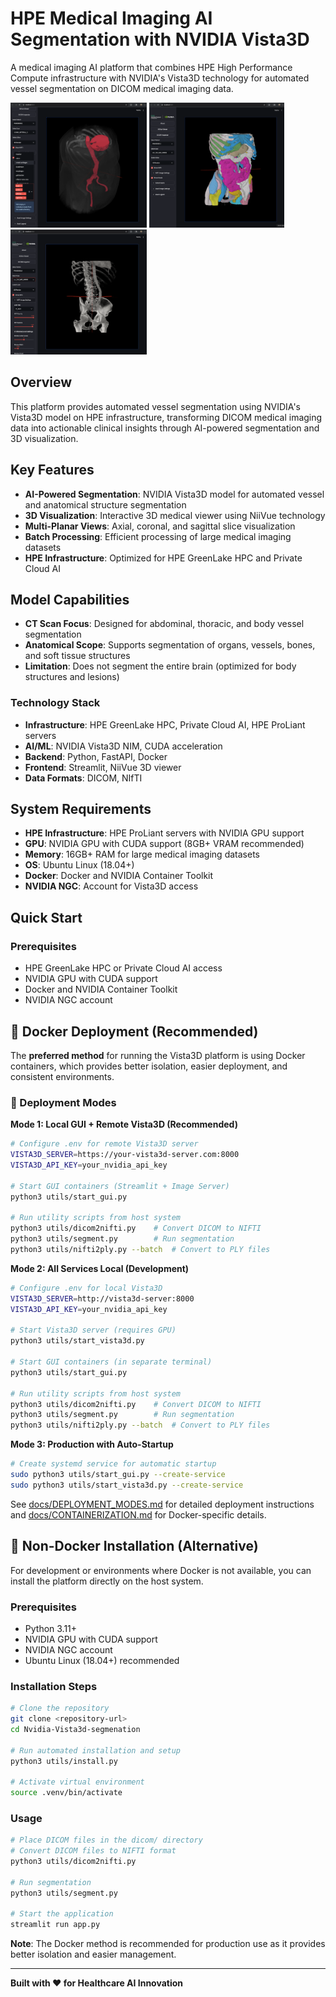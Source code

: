 # HPE Medical Imaging AI Segmentation with NVIDIA Vista3D

A medical imaging AI platform that combines HPE High Performance Compute infrastructure with NVIDIA's Vista3D technology for automated vessel segmentation on DICOM medical imaging data.

<img src="assets/images/1.png" height=200 > <img src="assets/images/2.png" height=200 > <img src="assets/images/3.png" height=200 >

## Overview

This platform provides automated vessel segmentation using NVIDIA's Vista3D model on HPE infrastructure, transforming DICOM medical imaging data into actionable clinical insights through AI-powered segmentation and 3D visualization.

## Key Features

- **AI-Powered Segmentation**: NVIDIA Vista3D model for automated vessel and anatomical structure segmentation
- **3D Visualization**: Interactive 3D medical viewer using NiiVue technology
- **Multi-Planar Views**: Axial, coronal, and sagittal slice visualization
- **Batch Processing**: Efficient processing of large medical imaging datasets
- **HPE Infrastructure**: Optimized for HPE GreenLake HPC and Private Cloud AI

## Model Capabilities

- **CT Scan Focus**: Designed for abdominal, thoracic, and body vessel segmentation
- **Anatomical Scope**: Supports segmentation of organs, vessels, bones, and soft tissue structures
- **Limitation**: Does not segment the entire brain (optimized for body structures and lesions)

### Technology Stack
- **Infrastructure**: HPE GreenLake HPC, Private Cloud AI, HPE ProLiant servers
- **AI/ML**: NVIDIA Vista3D NIM, CUDA acceleration
- **Backend**: Python, FastAPI, Docker
- **Frontend**: Streamlit, NiiVue 3D viewer
- **Data Formats**: DICOM, NIfTI

## System Requirements

- **HPE Infrastructure**: HPE ProLiant servers with NVIDIA GPU support
- **GPU**: NVIDIA GPU with CUDA support (8GB+ VRAM recommended)
- **Memory**: 16GB+ RAM for large medical imaging datasets
- **OS**: Ubuntu Linux (18.04+)
- **Docker**: Docker and NVIDIA Container Toolkit
- **NVIDIA NGC**: Account for Vista3D access

## Quick Start

### Prerequisites
- HPE GreenLake HPC or Private Cloud AI access
- NVIDIA GPU with CUDA support
- Docker and NVIDIA Container Toolkit
- NVIDIA NGC account

## 🐳 Docker Deployment (Recommended)

The **preferred method** for running the Vista3D platform is using Docker containers, which provides better isolation, easier deployment, and consistent environments.

### 🎯 Deployment Modes

**Mode 1: Local GUI + Remote Vista3D (Recommended)**
```bash
# Configure .env for remote Vista3D server
VISTA3D_SERVER=https://your-vista3d-server.com:8000
VISTA3D_API_KEY=your_nvidia_api_key

# Start GUI containers (Streamlit + Image Server)
python3 utils/start_gui.py

# Run utility scripts from host system
python3 utils/dicom2nifti.py    # Convert DICOM to NIFTI
python3 utils/segment.py        # Run segmentation
python3 utils/nifti2ply.py --batch  # Convert to PLY files
```

**Mode 2: All Services Local (Development)**
```bash
# Configure .env for local Vista3D
VISTA3D_SERVER=http://vista3d-server:8000
VISTA3D_API_KEY=your_nvidia_api_key

# Start Vista3D server (requires GPU)
python3 utils/start_vista3d.py

# Start GUI containers (in separate terminal)
python3 utils/start_gui.py

# Run utility scripts from host system
python3 utils/dicom2nifti.py    # Convert DICOM to NIFTI
python3 utils/segment.py        # Run segmentation
python3 utils/nifti2ply.py --batch  # Convert to PLY files
```

**Mode 3: Production with Auto-Startup**
```bash
# Create systemd service for automatic startup
sudo python3 utils/start_gui.py --create-service
sudo python3 utils/start_vista3d.py --create-service
```

See [docs/DEPLOYMENT_MODES.md](docs/DEPLOYMENT_MODES.md) for detailed deployment instructions and [docs/CONTAINERIZATION.md](docs/CONTAINERIZATION.md) for Docker-specific details.

## 🐍 Non-Docker Installation (Alternative)

For development or environments where Docker is not available, you can install the platform directly on the host system.

### Prerequisites
- Python 3.11+
- NVIDIA GPU with CUDA support
- NVIDIA NGC account
- Ubuntu Linux (18.04+) recommended

### Installation Steps

```bash
# Clone the repository
git clone <repository-url>
cd Nvidia-Vista3d-segmenation

# Run automated installation and setup
python3 utils/install.py

# Activate virtual environment
source .venv/bin/activate
```

### Usage

```bash
# Place DICOM files in the dicom/ directory
# Convert DICOM files to NIFTI format
python3 utils/dicom2nifti.py

# Run segmentation
python3 utils/segment.py

# Start the application
streamlit run app.py
```

**Note**: The Docker method is recommended for production use as it provides better isolation and easier management.

---

**Built with ❤️ for Healthcare AI Innovation**
